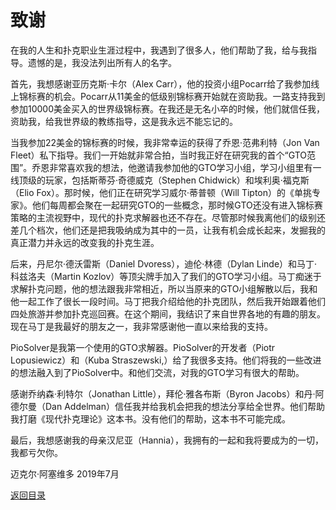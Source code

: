 # 致谢

在我的人生和扑克职业生涯过程中，我遇到了很多人，他们帮助了我，给与我指导。遗憾的是，我没法列出所有人的名字。

首先，我想感谢亚历克斯·卡尔（Alex Carr），他的投资小组Pocarr给了我参加线上锦标赛的机会。Pocarr从11美金的低级别锦标赛开始就在资助我。一路支持我到参加10000美金买入的世界级锦标赛。在我还是无名小卒的时候，他们就信任我，资助我，给我世界级的教练指导，这是我永远不能忘记的。

当我参加22美金的锦标赛的时候，我非常幸运的获得了乔恩·范弗利特（Jon Van Fleet）私下指导。我们一开始就非常合拍，当时我正好在研究我的首个“GTO范围”。乔恩非常喜欢我的想法，他邀请我参加他的GTO学习小组，学习小组里有一线顶级的玩家，包括斯蒂芬·奇德威克（Stephen Chidwick）和埃利奥·福克斯（Elio Fox）。那时候，他们正在研究学习威尔·蒂普顿（Will Tipton）的《单挑专家》。他们每周都会聚在一起研究GTO的一些概念，那时候GTO还没有进入锦标赛策略的主流视野中，现代的扑克求解器也还不存在。尽管那时候我离他们的级别还差几个档次，他们还是把我吸纳成为其中的一员，让我有机会成长起来，发掘我的真正潜力并永远的改变我的扑克生涯。

后来，丹尼尔·德沃雷斯（Daniel Dvoress），迪伦·林德（Dylan Linde）和马丁·科兹洛夫（Martin Kozlov）等顶尖牌手加入了我们的GTO学习小组。马丁痴迷于求解扑克问题，他的想法跟我非常相近，所以当原来的GTO小组解散以后，我和他一起工作了很长一段时间。马丁把我介绍给他的扑克团队，然后我开始跟着他们四处旅游并参加扑克巡回赛。在这个期间，我结识了来自世界各地的有趣的朋友。现在马丁是我最好的朋友之一，我非常感谢他一直以来给我的支持。

PioSolver是我第一个使用的GTO求解器。PioSolver的开发者（Piotr Lopusiewicz）和（Kuba Straszewski,）给了我很多支持。他们将我的一些改进的想法融入到了PioSolver中。和他们交流，对我的GTO学习有很大的帮助。

感谢乔纳森·利特尔（Jonathan Little），拜伦·雅各布斯（Byron Jacobs）和丹·阿德尔曼（Dan Addelman）信任我并给我机会把我的想法分享给全世界。他们帮助我打磨《现代扑克理论》这本书。没有他们的帮助，这本书不可能完成。

最后，我想感谢我的母亲汉尼亚（Hannia），我拥有的一起和我将要成为的一切，我都亏欠你。

迈克尔·阿塞维多 2019年7月

[返回目录](README.md#目录)
